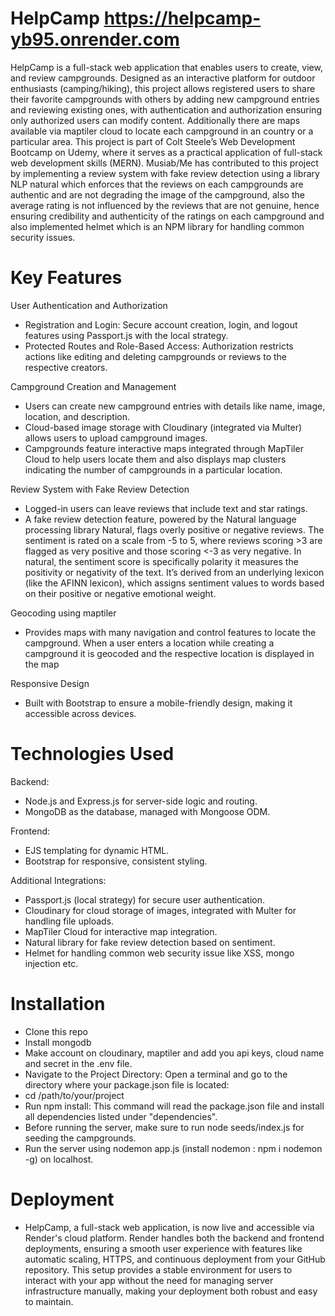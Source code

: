 # HelpCamp https://helpcamp-yb95.onrender.com
HelpCamp is a full-stack web application that enables users to create, view, and review campgrounds. Designed as an interactive platform for outdoor enthusiasts (camping/hiking), this project allows registered users to share their favorite campgrounds with others by adding new campground entries and reviewing existing ones, with authentication and authorization ensuring only authorized users can modify content. Additionally there are maps available via maptiler cloud to locate each campground in an country or a particular area. This project is part of Colt Steele’s Web Development Bootcamp on Udemy, where it serves as a practical application of full-stack web development skills (MERN). Musiab/Me has contributed to this project by implementing a review system with fake review detection using a library NLP natural which enforces that the reviews on each campgrounds are authentic and are not degrading the image of the campground, also the average rating is not influenced by the reviews that are not genuine, hence ensuring credibility and authenticity of the ratings on each campground and also implemented helmet which is an NPM library for handling common security issues.

# Key Features
 User Authentication and Authorization
  - Registration and Login: Secure account creation, login, and logout features using Passport.js with the local strategy.
  - Protected Routes and Role-Based Access: Authorization restricts actions like editing and deleting campgrounds or reviews to the respective creators.

 Campground Creation and Management
  - Users can create new campground entries with details like name, image, location, and description.
  - Cloud-based image storage with Cloudinary (integrated via Multer) allows users to upload campground images.
  - Campgrounds feature interactive maps integrated through MapTiler Cloud to help users locate them and also displays map clusters indicating the number of campgrounds in a particular location.

 Review System with Fake Review Detection
  - Logged-in users can leave reviews that include text and star ratings.
  - A fake review detection feature, powered by the Natural language processing library Natural, flags overly positive or negative reviews. The sentiment is rated on a scale from -5 to 5, where reviews scoring >3 are flagged as very
    positive and those scoring <-3 as very negative. In natural, the sentiment score is specifically polarity it measures the positivity or negativity of the text. It’s derived from an underlying lexicon (like the AFINN lexicon), which
    assigns sentiment values to words based on their positive or negative emotional weight.

 Geocoding using maptiler
  - Provides maps with many navigation and control
    features to locate the campground. When a user          enters a location while creating a campground it is geocoded and the respective location is displayed in the map

 Responsive Design
  - Built with Bootstrap to ensure a mobile-friendly design, making it accessible across devices.

# Technologies Used
 Backend:
  - Node.js and Express.js for server-side logic and routing.
  - MongoDB as the database, managed with Mongoose ODM.

 Frontend:
  - EJS templating for dynamic HTML.
  - Bootstrap for responsive, consistent styling.

Additional Integrations:
  - Passport.js (local strategy) for secure user authentication.
  - Cloudinary for cloud storage of images, integrated with Multer for handling file uploads.
  - MapTiler Cloud for interactive map integration.
  - Natural library for fake review detection based on sentiment.
  - Helmet for handling common web security issue like XSS, mongo injection etc.

# Installation
  - Clone this repo
  - Install mongodb
  - Make account on cloudinary, maptiler and add you api keys, cloud name and secret in the .env file.
  - Navigate to the Project Directory: Open a terminal and go to the directory where your package.json file is located:
  - cd /path/to/your/project
  - Run npm install: This command will read the package.json file and install all dependencies listed under "dependencies".
  - Before running the server, make sure to run node seeds/index.js for seeding the campgrounds.
  - Run the server using nodemon app.js (install nodemon : npm i nodemon -g) on localhost.

# Deployment
  - HelpCamp, a full-stack web application, is now live and accessible via Render's cloud platform. Render handles both the backend and frontend deployments, ensuring a smooth user experience with features like automatic scaling, HTTPS,      and continuous deployment from your GitHub repository. This setup provides a stable environment for users to interact with your app without the need for managing server infrastructure manually, making your deployment both robust and      easy to maintain.
